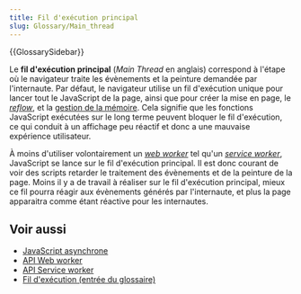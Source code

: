 ```yaml
---
title: Fil d'exécution principal
slug: Glossary/Main_thread
---
```


{{GlossarySidebar}}

Le **fil d'exécution principal** (<i lang="en">Main Thread</i> en anglais) correspond à l'étape où le navigateur traite les évènements et la peinture demandée par l'internaute. Par défaut, le navigateur utilise un fil d'exécution unique pour lancer tout le JavaScript de la page, ainsi que pour créer la mise en page, le [<i lang="en">reflow</i>](/fr/docs/Glossary/Reflow), et la [gestion de la mémoire](/fr/docs/Web/JavaScript/Memory_management). Cela signifie que les fonctions JavaScript exécutées sur le long terme peuvent bloquer le fil d'exécution, ce qui conduit à un affichage peu réactif et donc a une mauvaise expérience utilisateur.

À moins d'utiliser volontairement un [<i lang="en">web worker</i>](/fr/docs/Web/API/Web_Workers_API/Using_web_workers) tel qu'un [<i lang="en">service worker</i>](/fr/docs/Web/API/Service_Worker_API/Using_Service_Workers), JavaScript se lance sur le fil d'exécution principal. Il est donc courant de voir des scripts retarder le traitement des évènements et de la peinture de la page. Moins il y a de travail à réaliser sur le fil d'exécution principal, mieux ce fil pourra réagir aux évènements générés par l'internaute, et plus la page apparaitra comme étant réactive pour les internautes.

## Voir aussi

- [JavaScript asynchrone](/fr/docs/Learn/JavaScript/Asynchronous)
- [API Web worker](/fr/docs/Web/API/Web_Workers_API)
- [API Service worker](/fr/docs/Web/API/Service_Worker_API)
- [Fil d'exécution (entrée du glossaire)](/fr/docs/Glossary/Thread)
